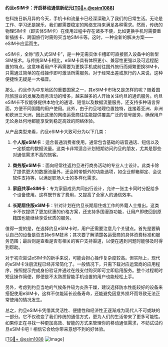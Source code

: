 **约旦eSIM卡：开启移动通信新纪元[[TG💪+ @esim1088](https://t.me/s/esim1088)]**

在科技日新月异的今天，手机卡和流量卡已经深深融入了我们的日常生活。无论是工作、学习还是娱乐，我们都需要稳定的网络支持来满足各种需求。然而，传统的物理SIM卡（即实体SIM卡）在使用过程中存在诸多不便，比如更换手机时需要重新插拔卡、跨国旅行时需购买当地SIM卡等。这时，一种全新的解决方案——eSIM卡应运而生。

eSIM卡，全称“嵌入式SIM卡”，是一种无需实体卡槽即可直接嵌入设备中的新型SIM技术。与传统SIM卡相比，eSIM卡具有体积更小、兼容性更强以及可远程配置的特点。这意味着用户不再需要为更换手机或前往国外旅行而频繁更换SIM卡，只需通过简单的在线操作即可激活所需服务。对于经常出差或旅行的人来说，这种便捷性无疑是一大福音。

那么，约旦作为中东地区的重要国家之一，其eSIM卡市场又是怎样的呢？随着国际旅游业的发展及商务活动的增多，越来越多的人开始关注约旦的通讯服务。约旦eSIM卡不仅能够提供本地化的通话、短信以及数据流量服务，还支持多种语言界面，方便不同国籍的用户使用。此外，由于约旦地理位置独特，连接着亚洲、非洲和欧洲三大洲，因此这里的网络运营商往往能提供覆盖广泛的信号服务，确保用户无论身处何地都能享受到稳定高效的网络体验。

从产品类型来看，约旦eSIM卡大致可分为以下几类：

1. **个人版eSIM卡**：适合普通消费者使用，通常包含基础的语音通话、短信以及一定额度的数据流量。这类卡非常适合计划短期访问约旦的朋友，尤其是那些对通信需求不高的旅客。

2. **商务版eSIM卡**：面向经常往返约旦进行商务活动的专业人士设计。此类卡除了提供更大的数据流量外，还会附带额外的功能选项，如企业邮箱绑定、会议软件支持等，以满足职场人士的多样化需求。

3. **家庭共享eSIM卡**：专为家庭成员共同出行设计，允许一张主卡同时分配给多个设备使用。这样既节省了费用，又提高了全家人的通信效率。

4. **长期居住版eSIM卡**：针对计划在约旦长期居住或工作的外籍人士推出。这类卡不仅提供了更加优惠的价格方案，还支持多国漫游功能，让用户即使回到原籍国也能继续享受优质的服务。

值得一提的是，在选择约旦eSIM卡时，用户还需要注意几个关键点。首先是要确认自己的设备是否支持eSIM技术；其次要了解清楚各运营商的具体资费标准和服务范围；最后则是查看是否有相关的客户支持渠道，以便在遇到问题时能够及时得到帮助。

对于初次尝试eSIM卡的新手来说，可能会担心操作复杂度较高。但实际上，现代的eSIM卡注册流程已经非常简化了。一般情况下，只需下载对应运营商的应用程序，按照提示完成身份验证并通过在线支付购买即可立即启用服务。整个过程耗时短且操作简便，即便是不太熟悉智能手机设置的用户也能轻松上手。

另外，考虑到约旦当地的气候条件较为炎热干燥，建议选择防水性能较好的设备来搭配使用eSIM卡，这样不仅能延长设备寿命，还能避免因意外损坏而导致无法正常使用的情况发生。

总之，约旦eSIM卡凭借其灵活性、便捷性和经济性正逐渐成为现代人不可或缺的一部分。它不仅改变了我们传统的通信方式，更为人们的生活带来了更多可能性。如果你正在寻找一种更加高效、智能的方式来管理你的移动通信需求，不妨试试约旦eSIM卡吧！相信它会给你带来意想不到的好体验。

[[TG💪+ @esim1088](https://t.me/s/esim1088) ![Image](https://i.postimg.cc/4NQfJmqS/Snipaste-2025-05-13-00-14-12.png)]